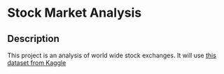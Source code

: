 # Stock Market Analysis

## Description
This project is an analysis of world wide stock exchanges. It will use [this dataset from Kaggle](https://www.kaggle.com/mattiuzc/stock-exchange-data)